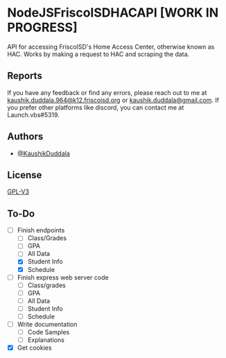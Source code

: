 
# NodeJSFriscoISDHACAPI [WORK IN PROGRESS]

API for accessing FriscoISD's Home Access Center, otherwise known as HAC. Works by making a request to HAC and scraping the data. 


## Reports

If you have any feedback or find any errors, please reach out to me at kaushik.duddala.964@k12.friscoisd.org or kaushik.duddala@gmail.com. If you prefer other platforms like discord, you can contact me at Launch.vbs#5319.


## Authors

- [@KaushikDuddala](https://www.github.com/KaushikDuddala)


## License

[GPL-V3](https://www.gnu.org/licenses/gpl-3.0.en.html)


## To-Do
- [ ] Finish endpoints  
  - [ ] Class/Grades
  - [ ] GPA
  - [ ] All Data
  - [x] Student Info
  - [x] Schedule
- [ ] Finish express web server code
  - [ ] Class/grades
  - [ ] GPA
  - [ ] All Data
  - [ ] Student Info
  - [ ] Schedule
- [ ] Write documentation
  - [ ] Code Samples
  - [ ] Explanations
- [x] Get cookies
